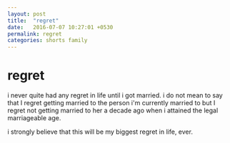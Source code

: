 ```yaml
---
layout: post
title:  "regret"
date:   2016-07-07 10:27:01 +0530
permalink: regret
categories: shorts family
---
```

# regret

i never quite had any regret in life until i got married. i do not mean to say that I regret getting married to the person i'm currently married to but I regret not getting married to her a decade ago when i attained the legal marriageable age.

i strongly believe that this will be my biggest regret in life, ever.